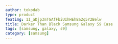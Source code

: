 ```yaml
---
author: tokodab
type: product
featimg: 1I_aDjp3mTGAfFbiUIhHEhBa2q5Y2Belw
title: Darker Than Black Samsung Galaxy S9 Case
tags: [samsung, galaxy, s9]
category: [samsung]
---
```

